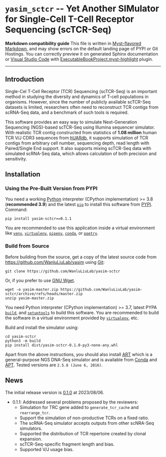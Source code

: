 # `yasim_sctcr` -- Yet Another SIMulator for Single-Cell T-Cell Receptor Sequencing (scTCR-Seq)

**Markdown compatibility guide** This file is written in [Myst-flavored Markdown](https://myst-parser.readthedocs.io/), and may show errors on the default landing page of PYPI or Git Hostings. You can correctly preview it on generated Sphinx documentation or [Visual Studio Code](https://code.visualstudio.com) with [ExecutableBookProject.myst-highlight](https://marketplace.visualstudio.com/items?itemName=ExecutableBookProject.myst-highlight) plugin.

---

## Introduction

Single-Cel T-Cell Receptor (TCR) Sequencing (scTCR-Seq) is an important method in studying the diversity and dynamics of T-cell populations in organisms. However, since the number of publicly available scTCR-Seq datasets is limited, researchers often need to reconstruct TCR contigs from scRNA-Seq data, and a benchmark of such tools is required.

This software provides an easy way to simulate Next-Generation Sequencing (NGS)-based scTCR-Seq using Illumina sequencer simulator. With realistic TCR contig constructed from statistics of **1.08 million** human TCR V/J CDR3 sequences from [hUARdb](https://huarc.net), it supports simulation of TCR contigs from arbitrary cell number, sequencing depth, read length with Paired/Single End support. It also supports mixing scTCR-Seq data with simulated scRNA-Seq data, which allows calculation of both precision and sensitivity.

## Installation

### Using the Pre-Built Version from PYPI

You need a working [Python](https://www.python.org) interpreter (CPython implementation) >= 3.8 (**recommended 3.9**) and the latest [`pip`](https://pip.pypa.io/) to install this software from [PYPI](https://pypi.org). Command:

```shell
pip install yasim-sctcr==0.1.1
```

You are recommended to use this application inside a virtual environment like [`venv`](https://docs.python.org/3/library/venv.html), [`virtualenv`](https://virtualenv.pypa.io), [`pipenv`](https://pipenv.pypa.io), [`conda`](https://conda.io), or [`poetry`](https://python-poetry.org).

### Build from Source

Before building from the source, get a copy of the latest source code from <https://github.com/WanluLiuLab/yasim> using [Git](https://git-scm.com):

```shell
git clone https://github.com/WanluLiuLab/yasim-sctcr
```

Or, if you prefer to use [GNU Wget](https://www.gnu.org/software/wget).

```shell
wget -o yasim-master.zip https://github.com/WanluLiuLab/yasim-sctcr/archive/refs/heads/master.zip
unzip yasim-master.zip
```

You need Python interpreter (CPython implementation) >= 3.7, latest PYPA [`build`](https://pypa-build.readthedocs.io), and [`setuptools`](https://setuptools.pypa.io/) to build this software. You are recommended to build the software in a virtual environment provided by [`virtualenv`](https://virtualenv.pypa.io), etc.

Build and install the simulator using:

```shell
cd yasim-sctcr
python3 -m build
pip install dist/yasim-sctcr-0.1.0-py3-none-any.whl
```

Apart from the above instructions, you should also install [ART](https://www.niehs.nih.gov/research/resources/software/biostatistics/art/index.cfm) which is a general-purpose NGS DNA-Seq simulator and is available from [Conda](https://anaconda.org/bioconda/art) and [APT](https://packages.debian.org/stable/art-nextgen-simulation-tools). Tested versions are `2.5.8 (June 6, 2016)`.

## News

The initial release version is [0.1.0](https://pypi.org/project/yasim-sctcr/0.1.0/) at 2023/08/06.

- 0.1.1: Addressed several problems proposed by the reviewers:
  - Simulation for TRC gene added to `generate_tcr_cache` and `rearrange_tcr`.
  - Support the simulation of non-productive TCRs on a fixed ratio.
  - The scRNA-Seq simulator accepts outputs from other scNRA-Seq simulators.
  - Supported the distribution of TCR repertoire created by clonal expansion.
  - scTCR-Seq-specific fragment length and bias.
  - Supported V/J usage bias.

